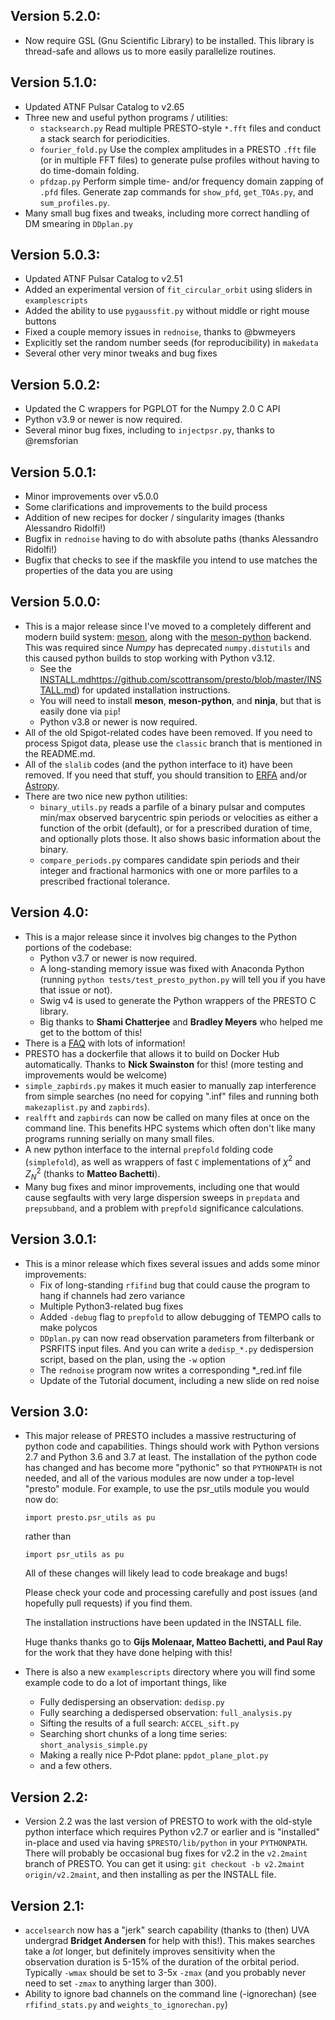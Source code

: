 ## Version 5.2.0:
 * Now require GSL (Gnu Scientific Library) to be installed. This library is thread-safe and allows us to more easily parallelize routines.

## Version 5.1.0:
 * Updated ATNF Pulsar Catalog to v2.65
 * Three new and useful python programs / utilities:
   * `stacksearch.py` Read multiple PRESTO-style `*.fft` files and conduct a stack search for periodicities.
   * `fourier_fold.py` Use the complex amplitudes in a PRESTO `.fft` file (or in multiple FFT files) to generate pulse profiles without having to do time-domain folding.
   * `pfdzap.py` Perform simple time- and/or frequency domain zapping of `.pfd` files. Generate zap commands for `show_pfd`, `get_TOAs.py`, and `sum_profiles.py`.
 * Many small bug fixes and tweaks, including more correct handling of DM smearing in `DDplan.py`

## Version 5.0.3:
 * Updated ATNF Pulsar Catalog to v2.51
 * Added an experimental version of `fit_circular_orbit` using sliders in `examplescripts`
 * Added the ability to use `pygaussfit.py` without middle or right mouse buttons
 * Fixed a couple memory issues in `rednoise`, thanks to @bwmeyers
 * Explicitly set the random number seeds (for reproducibility) in `makedata`
 * Several other very minor tweaks and bug fixes

## Version 5.0.2:
 * Updated the C wrappers for PGPLOT for the Numpy 2.0 C API 
 * Python v3.9 or newer is now required.
 * Several minor bug fixes, including to `injectpsr.py`, thanks to @remsforian

## Version 5.0.1:
 * Minor improvements over v5.0.0
 * Some clarifications and improvements to the build process
 * Addition of new recipes for docker / singularity images (thanks Alessandro Ridolfi!)
 * Bugfix in `rednoise` having to do with absolute paths (thanks Alessandro Ridolfi!)
 * Bugfix that checks to see if the maskfile you intend to use matches the properties of the data you are using

## Version 5.0.0:
 * This is a major release since I've moved to a completely different and modern build system: [meson](https://mesonbuild.com/), along with the [meson-python](https://meson-python.readthedocs.io/en/latest/) backend. This was required since *Numpy* has deprecated `numpy.distutils` and this caused python builds to stop working with Python v3.12.
   * See the [INSTALL.md]()https://github.com/scottransom/presto/blob/master/INSTALL.md) for updated installation instructions.
   * You will need to install **meson**, **meson-python**, and **ninja**, but that is easily done via `pip`!
   * Python v3.8 or newer is now required.
 * All of the old Spigot-related codes have been removed. If you need to process Spigot data, please use the `classic` branch that is mentioned in the README.md.
 * All of the `slalib` codes (and the python interface to it) have been removed. If you need that stuff, you should transition to [ERFA](https://github.com/liberfa/erfa) and/or [Astropy](https://www.astropy.org/).
 * There are two nice new python utilities:
   * `binary_utils.py` reads a parfile of a binary pulsar and computes min/max observed barycentric spin periods or velocities as either a function of the orbit (default), or for a prescribed duration of time, and optionally plots those. It also shows basic information about the binary.
   * `compare_periods.py` compares candidate spin periods and their integer and fractional harmonics with one or more parfiles to a prescribed fractional tolerance. 

## Version 4.0:
 * This is a major release since it involves big changes to the Python portions of the codebase:
   * Python v3.7 or newer is now required.
   * A long-standing memory issue was fixed with Anaconda Python (running `python tests/test_presto_python.py` will tell you if you have that issue or not).
   * Swig v4 is used to generate the Python wrappers of the PRESTO C library.
   * Big thanks to **Shami Chatterjee** and **Bradley Meyers** who helped me get to the bottom of this!
 * There is a [FAQ](https://github.com/scottransom/presto/blob/master/FAQ.md) with lots of information!
 * PRESTO has a dockerfile that allows it to build on Docker Hub automatically. Thanks to **Nick Swainston** for this!  (more testing and improvements would be welcome)
 * `simple_zapbirds.py` makes it much easier to manually zap interference from simple searches (no need for copying ".inf" files and running both `makezaplist.py` and `zapbirds`).
 * `realfft` and `zapbirds` can now be called on many files at once on the command line. This benefits HPC systems which often don't like many programs running serially on many small files.
 * A new python interface to the internal `prepfold` folding code (`simplefold`), as well as wrappers of fast `C` implementations of $\chi^2$ and $Z^2_N$ (thanks to **Matteo Bachetti**).
 * Many bug fixes and minor improvements, including one that would cause segfaults with very large dispersion sweeps in `prepdata` and `prepsubband`, and a problem with `prepfold` significance calculations.

## Version 3.0.1:
 * This is a minor release which fixes several issues and adds some minor improvements:
   * Fix of long-standing `rfifind` bug that could cause the program to hang if channels had zero variance
   * Multiple Python3-related bug fixes
   * Added `-debug` flag to `prepfold` to allow debugging of TEMPO calls to make polycos
   * `DDplan.py` can now read observation parameters from filterbank or PSRFITS input files. And you can write a `dedisp_*.py` dedispersion script, based on the plan, using the `-w` option
   * The `rednoise` program now writes a corresponding *_red.inf file
   * Update of the Tutorial document, including a new slide on red noise

## Version 3.0:
 * This major release of PRESTO includes a massive restructuring of python code and capabilities. Things should work with Python versions 2.7 and Python 3.6 and 3.7 at least. The installation of the python code has changed and has become more "pythonic" so that `PYTHONPATH` is not needed, and all of the various modules are now under a top-level "presto" module. For example, to use the psr_utils module you would now do:
   
   `import presto.psr_utils as pu`
   
   rather than

   `import psr_utils as pu`

   All of these changes will likely lead to code breakage and bugs!

   Please check your code and processing carefully and post issues (and hopefully pull requests) if you find them.

   The installation instructions have been updated in the INSTALL file.

   Huge thanks thanks go to **Gijs Molenaar, Matteo Bachetti, and Paul Ray** for the work that they have done helping with this!

 * There is also a new `examplescripts` directory where you will find some example code to do a lot of important things, like
   * Fully dedispersing an observation: `dedisp.py`
   * Fully searching a dedispersed observation: `full_analysis.py`
   * Sifting the results of a full search: `ACCEL_sift.py`
   * Searching short chunks of a long time series: `short_analysis_simple.py`
   * Making a really nice P-Pdot plane: `ppdot_plane_plot.py`
   * and a few others.

## Version 2.2:
 * Version 2.2 was the last version of PRESTO to work with the old-style python interface which requires Python v2.7 or earlier and is "installed" in-place and used via having `$PRESTO/lib/python` in your `PYTHONPATH`. There will probably be occasional bug fixes for v2.2 in the `v2.2maint` branch of PRESTO. You can get it using: `git checkout -b v2.2maint origin/v2.2maint`, and then installing as per the INSTALL file.

## Version 2.1:
 * `accelsearch` now has a "jerk" search capability (thanks to (then) UVA undergrad **Bridget Andersen** for help with this!). This makes searches take a *lot* longer, but definitely improves sensitivity when the observation duration is 5-15% of the duration of the orbital period.  Typically `-wmax` should be set to 3-5x `-zmax` (and you probably never need to set `-zmax` to anything larger than 300).
 * Ability to ignore bad channels on the command line (-ignorechan) (see `rfifind_stats.py` and `weights_to_ignorechan.py`)
